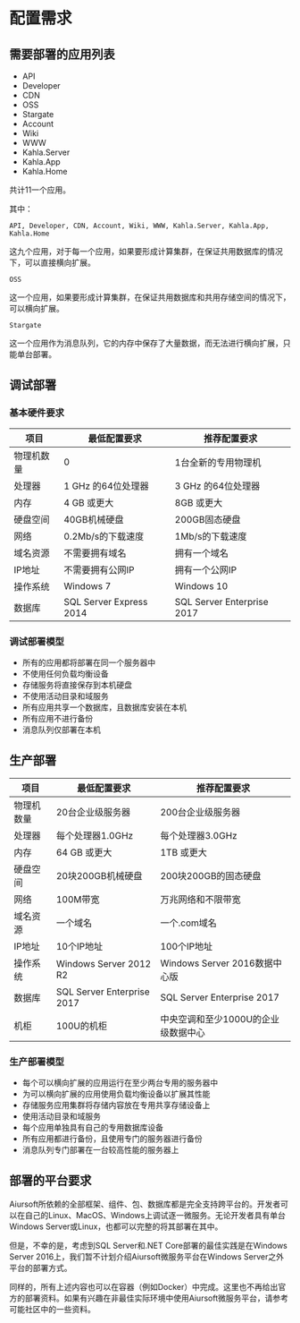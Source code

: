 # 配置需求

## 需要部署的应用列表

+ API
+ Developer
+ CDN
+ OSS
+ Stargate
+ Account
+ Wiki
+ WWW
+ Kahla.Server
+ Kahla.App
+ Kahla.Home

共计11一个应用。

其中：

    API, Developer, CDN, Account, Wiki, WWW, Kahla.Server, Kahla.App, Kahla.Home
这九个应用，对于每一个应用，如果要形成计算集群，在保证共用数据库的情况下，可以直接横向扩展。

    OSS

这一个应用，如果要形成计算集群，在保证共用数据库和共用存储空间的情况下，可以横向扩展。

    Stargate
这一个应用作为消息队列，它的内存中保存了大量数据，而无法进行横向扩展，只能单台部署。

## 调试部署

### 基本硬件要求

| 项目        | 最低配置要求    |  推荐配置要求  |
|--|--|--|
|物理机数量|  0  |   1台全新的专用物理机
|处理器|   1 GHz 的64位处理器  |   3 GHz 的64位处理器
|内存|   4 GB 或更大  |   8GB 或更大
|硬盘空间|  40GB机械硬盘  |   200GB固态硬盘
|网络|  0.2Mb/s的下载速度  |   1Mb/s的下载速度
|域名资源|  不需要拥有域名  |   拥有一个域名
|IP地址|  不需要拥有公网IP  |   拥有一个公网IP
|操作系统|  Windows 7  |   Windows 10
|数据库|  SQL Server Express 2014 |   SQL Server Enterprise 2017

### 调试部署模型

+ 所有的应用都将部署在同一个服务器中
+ 不使用任何负载均衡设备
+ 存储服务将直接保存到本机硬盘
+ 不使用活动目录和域服务
+ 所有应用共享一个数据库，且数据库安装在本机
+ 所有应用不进行备份
+ 消息队列仅部署在本机

## 生产部署

| 项目        | 最低配置要求    |  推荐配置要求  |
|--|--|--|
|物理机数量|  20台企业级服务器  |   200台企业级服务器
|处理器|   每个处理器1.0GHz  |   每个处理器3.0GHz
|内存|   64 GB 或更大  |   1TB 或更大
|硬盘空间|  20块200GB机械硬盘  |   200块200GB的固态硬盘
|网络|  100M带宽  |   万兆网络和不限带宽
|域名资源|  一个域名  |   一个.com域名
|IP地址|  10个IP地址  |   100个IP地址
|操作系统|  Windows Server 2012 R2  |   Windows Server 2016数据中心版
|数据库|  SQL Server Enterprise 2017 |   SQL Server Enterprise 2017
|机柜|  100U的机柜 |   中央空调和至少1000U的企业级数据中心

### 生产部署模型

+ 每个可以横向扩展的应用运行在至少两台专用的服务器中
+ 为可以横向扩展的应用使用负载均衡设备以扩展其性能
+ 存储服务应用集群将存储内容放在专用共享存储设备上
+ 使用活动目录和域服务
+ 每个应用单独具有自己的专用数据库设备
+ 所有应用都进行备份，且使用专门的服务器进行备份
+ 消息队列专门部署在一台较高性能的服务器上

## 部署的平台要求

Aiursoft所依赖的全部框架、组件、包、数据库都是完全支持跨平台的。开发者可以在自己的Linux、MacOS、Windows上调试逐一微服务。无论开发者具有单台Windows Server或Linux，也都可以完整的将其部署在其中。

但是，不幸的是，考虑到SQL Server和.NET Core部署的最佳实践是在Windows Server 2016上，我们暂不计划介绍Aiursoft微服务平台在Windows Server之外平台的部署方式。

同样的，所有上述内容也可以在容器（例如Docker）中完成。这里也不再给出官方的部署资料。如果有兴趣在非最佳实际环境中使用Aiursoft微服务平台，请参考可能社区中的一些资料。
